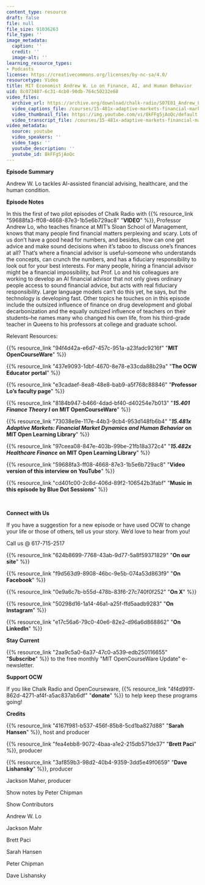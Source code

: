 ```yaml
---
content_type: resource
draft: false
file: null
file_size: 91036263
file_type: ''
image_metadata:
  caption: ''
  credit: ''
  image-alt: ''
learning_resource_types:
- Podcasts
license: https://creativecommons.org/licenses/by-nc-sa/4.0/
resourcetype: Video
title: MIT Economist Andrew W. Lo on Finance, AI, and Human Behavior
uid: 8c073487-6c31-4cb0-90db-764c50232e68
video_files:
  archive_url: https://archive.org/download/chalk-radio/S07E01_Andrew_Lo_360p.mp4
  video_captions_file: /courses/15-481x-adaptive-markets-financial-market-dynamics-and-human-behavior-fall-2022/8kFFg5jAoQc_captions.webvtt
  video_thumbnail_file: https://img.youtube.com/vi/8kFFg5jAoQc/default.jpg
  video_transcript_file: /courses/15-481x-adaptive-markets-financial-market-dynamics-and-human-behavior-fall-2022/8kFFg5jAoQc_transcript.pdf
video_metadata:
  source: youtube
  video_speakers: ''
  video_tags: ''
  youtube_description: ''
  youtube_id: 8kFFg5jAoQc
---
```

**Episode Summary**

Andrew W. Lo tackles AI-assisted financial advising, healthcare, and the human condition.

**Episode Notes**

In this the first of two pilot episodes of Chalk Radio with {{% resource_link "59688fa3-ff08-4668-87e3-1b5e6b729ac8" "**VIDEO**" %}}, Professor Andrew Lo, who teaches finance at MIT’s Sloan School of Management, knows that many people find financial matters perplexing and scary. Lots of us don’t have a good head for numbers, and besides, how can one get advice and make sound decisions when it’s taboo to discuss one’s finances at all? That’s where a financial advisor is useful–someone who understands the concepts, can crunch the numbers, and has a fiduciary responsibility to look out for your best interests. For many people, hiring a financial advisor might be a financial impossibility, but Prof. Lo and his colleagues are working to develop an AI financial advisor that not only gives ordinary people access to sound financial advice, but acts with real fiduciary responsibility. Large language models can’t do this yet, he says, but the technology is developing fast. Other topics he touches on in this episode include the outsized influence of finance on drug development and global decarbonization and the equally outsized influence of teachers on their students–he names many who changed his own life, from his third-grade teacher in Queens to his professors at college and graduate school.        

Relevant Resources:

{{% resource_link "94f4d42a-e6d7-457c-951a-a23fadc9216f" "**MIT OpenCourseWare**" %}}

{{% resource_link "437e9093-1dbf-4670-8e78-e33cda88b29a" "**The OCW Educator portal**" %}}

{{% resource_link "e3cadaef-8ea8-48e8-bab9-a5f768c88846" "**Professor Lo’s faculty page**" %}}

{{% resource_link "8184b947-b466-4dad-bf40-d40254e7b013" "***15.401 Finance Theory I*** **on MIT OpenCourseWare**" %}}

{{% resource_link "73038e9e-117e-44b3-9cb4-953d148fb6b4" "***15.481x Adaptive Markets: Financial Market Dynamics and Human Behavior*** **on MIT Open Learning Library**" %}}

{{% resource_link "97ceea08-847e-403b-99be-21fb18a372c4" "***15.482x Healthcare Finance*** **on MIT Open Learning Library**" %}}

{{% resource_link "59688fa3-ff08-4668-87e3-1b5e6b729ac8" "**Video version of this interview on YouTube**" %}}

{{% resource_link "cd401c00-2c8d-406d-89f2-106542b3fabf" "**Music in this episode by Blue Dot Sessions**" %}}

 

**Connect with Us**

If you have a suggestion for a new episode or have used OCW to change your life or those of others, tell us your story. We’d love to hear from you! 

Call us @ 617-715-2517

{{% resource_link "624b8699-7768-43ab-9d77-5a8f59371829" "**On our site**" %}}

{{% resource_link "f9d563d9-8908-46bc-9e5b-074a53d863f9" "**On Facebook**" %}}

{{% resource_link "0e9a6c7b-b55d-478b-83f6-27c740f0f252" "**On X**" %}}

{{% resource_link "50298d16-1a14-46a1-a25f-ffd5aadb9283" "**On Instagram**" %}}

{{% resource_link "e17c56a6-79c0-40e6-82e2-d96a6d868862" "**On LinkedIn**" %}}

**Stay Current**

{{% resource_link "2aa9c5a0-6a37-47c0-a539-edb250116655" "**Subscribe**" %}} to the free monthly "MIT OpenCourseWare Update" e-newsletter. 

**Support OCW**

If you like Chalk Radio and OpenCourseware, {{% resource_link "4f4d991f-862d-4271-af4f-a5ac837ab6df" "**donate**" %}} to help keep these programs going! 

**Credits**

{{% resource_link "4167f981-b537-456f-85b8-5cd1ba827d88" "**Sarah Hansen**" %}}, host and producer 

{{% resource_link "fea4ebb8-9072-4baa-a1e2-215db571de37" "**Brett Paci**" %}}, producer  

{{% resource_link "3af859b3-98d2-40b4-9359-3dd5e49f0659" "**Dave Lishansky**" %}}, producer 

Jackson Maher, producer

Show notes by Peter Chipman

Show Contributors

Andrew W. Lo

Jackson Mahr

Brett Paci

Sarah Hansen

Peter Chipman

Dave Lishansky
